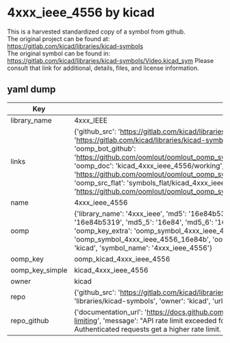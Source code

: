 # 4xxx_ieee_4556 by kicad  
This is a harvested standardized copy of a symbol from github.  
The original project can be found at:  
https://gitlab.com/kicad/libraries/kicad-symbols  
The original symbol can be found in:
https://gitlab.com/kicad/libraries/kicad-symbols/Video.kicad_sym
Please consult that link for additional, details, files, and license information.  
## yaml dump  
| Key | Value |  
| --- | --- |  
| library_name | 4xxx_IEEE |  
| links | {'github_src': 'https://gitlab.com/kicad/libraries/kicad-symbols/Video.kicad_sym', 'github_src_repo': 'https://gitlab.com/kicad/libraries/kicad-symbols', 'oomp_bot': 'kicad_4xxx_ieee_4556/working', 'oomp_bot_github': 'https://github.com/oomlout/oomlout_oomp_symbol_bot/tree/main/kicad_4xxx_ieee_4556/working', 'oomp_doc': 'kicad_4xxx_ieee_4556/working', 'oomp_doc_github': 'https://github.com/oomlout/oomlout_oomp_symbol_doc/tree/main/kicad_4xxx_ieee_4556/working', 'oomp_src_flat': 'symbols_flat/kicad_4xxx_ieee_4556/working', 'oomp_src_flat_github': 'https://github.com/oomlout/oomlout_oomp_symbol_src/tree/main/kicad_4xxx_ieee_4556/working'} |  
| name | 4xxx_ieee_4556 |  
| oomp | {'library_name': '4xxx_ieee', 'md5': '16e84b5319ecee59353ad3fb42dcce99', 'md5_10': '16e84b5319', 'md5_5': '16e84', 'md5_6': '16e84b', 'oomp_key': 'oomp_4xxx_ieee_4556', 'oomp_key_extra': 'oomp_symbol_4xxx_ieee_4556', 'oomp_key_full': 'oomp_symbol_4xxx_ieee_4556_16e84b', 'oomp_key_simple': '4xxx_ieee_4556', 'owner_name': 'kicad', 'symbol_name': '4xxx_ieee_4556'} |  
| oomp_key | oomp_kicad_4xxx_ieee_4556 |  
| oomp_key_simple | kicad_4xxx_ieee_4556 |  
| owner | kicad |  
| repo | {'github_src': 'https://gitlab.com/kicad/libraries/kicad-symbols/Video.kicad_sym', 'name': 'libraries/kicad-symbols', 'owner': 'kicad', 'url': 'https://gitlab.com/kicad/libraries/kicad-symbols'} |  
| repo_github | {'documentation_url': 'https://docs.github.com/rest/overview/resources-in-the-rest-api#rate-limiting', 'message': "API rate limit exceeded for 84.66.173.59. (But here's the good news: Authenticated requests get a higher rate limit. Check out the documentation for more details.)"} |  

